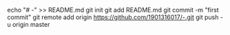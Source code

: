 echo "# -" >> README.md
git init
git add README.md
git commit -m "first commit"
git remote add origin https://github.com/1901316017/-.git
git push -u origin master

